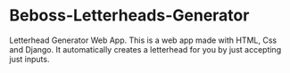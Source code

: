 # Beboss-Letterheads-Generator
Letterhead Generator Web App.
This is a web app made with HTML, Css and Django. It automatically creates a letterhead for you by just accepting just inputs.
